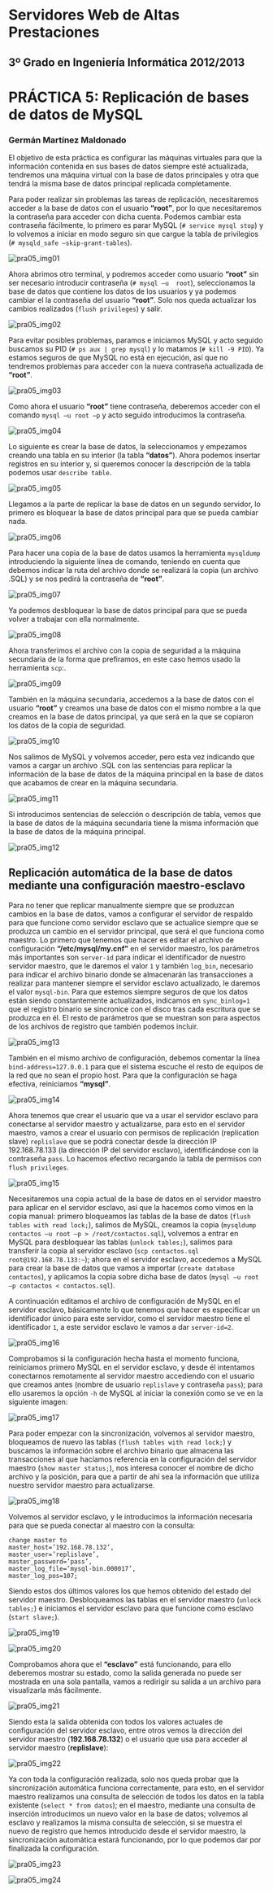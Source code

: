Servidores Web de Altas Prestaciones
====================================
3º Grado en Ingeniería Informática 2012/2013
--------------------------------------------


# PRÁCTICA 5: Replicación de bases de datos de MySQL
### Germán Martínez Maldonado

El objetivo de esta práctica es configurar las máquinas virtuales para que la información contenida en sus bases de datos siempre esté actualizada, tendremos una máquina virtual con la base de datos principales y otra que tendrá la misma base de datos principal replicada completamente.

Para poder realizar sin problemas las tareas de replicación, necesitaremos acceder a la base de datos con el usuario **“root”**, por lo que necesitaremos la contraseña para acceder con dicha cuenta. Podemos cambiar esta contraseña fácilmente, lo primero es parar MySQL (`# service mysql stop`) y lo volvemos a iniciar en modo seguro sin que cargue la tabla de privilegios (`# mysqld_safe –skip-grant-tables`).

![pra05_img01](imagenes/pra05_img01.png)

Ahora abrimos otro terminal, y podremos acceder como usuario **“root”** sin ser necesario introducir contraseña (`# mysql –u  root`), seleccionamos la base de datos que contiene los datos de los usuarios y ya podemos cambiar el la contraseña del usuario **“root”**. Solo nos queda actualizar los cambios realizados (`flush privileges`) y salir.

![pra05_img02](imagenes/pra05_img02.png)

Para evitar posibles problemas, paramos e iniciamos MySQL y acto seguido buscamos su PID (`# ps aux | grep mysql`) y lo matamos (`# kill -9 PID`). Ya estamos seguros de que MySQL no está en ejecución, así que no tendremos problemas para acceder con la nueva contraseña actualizada de **“root”**.

![pra05_img03](imagenes/pra05_img03.png)

Como ahora el usuario **“root”** tiene contraseña, deberemos acceder con el comando `mysql –u root –p` y acto seguido introducimos la contraseña.

![pra05_img04](imagenes/pra05_img04.png)

Lo siguiente es crear la base de datos, la seleccionamos y empezamos creando una tabla en su interior (la tabla **“datos”**). Ahora podemos insertar registros en su interior y, si queremos conocer la descripción de la tabla podemos usar `describe table`.

![pra05_img05](imagenes/pra05_img05.png)

Llegamos a la parte de replicar la base de datos en un segundo servidor, lo primero es bloquear la base de datos principal para que se pueda cambiar nada.

![pra05_img06](imagenes/pra05_img06.png)

Para hacer una copia de la base de datos usamos la herramienta `mysqldump` introduciendo la siguiente línea de comando, teniendo en cuenta que debemos indicar la ruta del archivo donde se realizará la copia (un archivo .SQL) y se nos pedirá la contraseña de **“root”**.

![pra05_img07](imagenes/pra05_img07.png)

Ya podemos desbloquear la base de datos principal para que se pueda volver a trabajar con ella normalmente.

![pra05_img08](imagenes/pra05_img08.png)

Ahora transferimos el archivo con la copia de seguridad a la máquina secundaria de la forma que prefiramos, en este caso hemos usado la herramienta `scp`:.

![pra05_img09](imagenes/pra05_img09.png)

También en la máquina secundaria, accedemos a la base de datos con el usuario **“root”** y creamos una base de datos con el mismo nombre a la que creamos en la base de datos principal, ya que será en la que se copiaron los datos de la copia de seguridad.

![pra05_img10](imagenes/pra05_img10.png)

Nos salimos de MySQL y volvemos acceder, pero esta vez indicando que vamos a cargar un archivo .SQL con las sentencias para replicar la información de la base de datos de la máquina principal en la base de datos que acabamos de crear en la máquina secundaria.

![pra05_img11](imagenes/pra05_img11.png)

Si introducimos sentencias de selección o descripción de tabla, vemos que la base de datos de la máquina secundaria tiene la misma información que la base de datos de  la máquina principal.

![pra05_img12](imagenes/pra05_img12.png)


## Replicación automática de la base de datos mediante una configuración maestro-esclavo

Para no tener que replicar manualmente siempre que se produzcan cambios en la base de datos, vamos a configurar el servidor de respaldo para que funcione como servidor esclavo que se actualice siempre que se produzca un cambio en el servidor principal, que será el que funciona como maestro. Lo primero que tenemos que hacer es editar el archivo de configuración **“/etc/mysql/my.cnf”** en el servidor maestro, los parámetros más importantes son `server-id` para indicar el identificador de nuestro servidor maestro, que le daremos el valor `1` y también `log_bin`, necesario para indicar el archivo binario donde se almacenarán las transacciones a realizar para mantener siempre el servidor esclavo actualizado, le daremos el valor `mysql-bin`. Para que estemos siempre seguros de que los datos están siendo constantemente actualizados, indicamos en `sync_binlog=1` que el registro binario se sincronice con el disco tras cada escritura que se produzca en él. El resto de parámetros que se muestran son para aspectos de los archivos de registro que también podemos incluir.

![pra05_img13](imagenes/pra05_img13.png)

También en el mismo archivo de configuración, debemos comentar la línea `bind-address=127.0.0.1` para que el sistema escuche el resto de equipos de la red que no sean el propio host. Para que la configuración se haga efectiva, reiniciamos **“mysql”**.

![pra05_img14](imagenes/pra05_img14.png)

Ahora tenemos que crear el usuario que va a usar el servidor esclavo para conectarse al servidor maestro y actualizarse, para esto en el servidor maestro, vamos a crear el usuario con permisos de replicación (replication slave) `replislave` que se podrá conectar desde la dirección  IP  192.168.78.133  (la  dirección  IP  del  servidor  esclavo),  identificándose  con  la contraseña `pass`. Lo hacemos efectivo recargando la tabla de permisos con `flush privileges`.

![pra05_img15](imagenes/pra05_img15.png)

Necesitaremos una copia actual de la base de datos en el servidor maestro para aplicar en el servidor esclavo, así que la hacemos como vimos en la copia manual: primero bloqueamos las tablas de la base de datos (`flush tables with read lock;`), salimos de MySQL, creamos la copia (`mysqldump contactos –u root –p > /root/contactos.sql`), volvemos a entrar en MySQL para desbloquear las tablas (`unlock tables;`), salimos para transferir la copia al servidor esclavo (`scp contactos.sql root@192.168.78.133:~`); ahora en el servidor esclavo, accedemos a MySQL para crear la base de datos que vamos a importar (`create database contactos`), y aplicamos la copia sobre dicha base de datos (`mysql –u root –p contactos < contactos.sql`).

A continuación editamos el archivo de configuración de MySQL en el servidor esclavo, básicamente lo que tenemos que hacer es especificar un identificador único para este servidor, como el servidor maestro tiene el identificador `1`, a este servidor esclavo le vamos a dar `server-id=2`.

![pra05_img16](imagenes/pra05_img16.png)

Comprobamos si la configuración hecha hasta el momento funciona, reiniciamos primero MySQL en el servidor esclavo, y desde él intentamos conectarnos remotamente al servidor maestro accediendo con el usuario que creamos antes (nombre de usuario `replislave` y contraseña `pass`); para ello usaremos la opción `-h` de MySQL al iniciar la conexión como se ve en la siguiente imagen:

![pra05_img17](imagenes/pra05_img17.png)

Para poder empezar con la sincronización, volvemos al servidor maestro, bloqueamos de nuevo las tablas (`flush tables with read lock;`) y buscamos la información sobre el archivo binario que almacena las transacciones al que hacíamos referencia en la configuración del servidor maestro (`show master status;`), nos interesa conocer el nombre de dicho archivo y la posición, para que a partir de ahí sea la información que utiliza nuestro servidor maestro para actualizarse.

![pra05_img18](imagenes/pra05_img18.png)

Volvemos al servidor esclavo, y le introducimos la información necesaria para que se pueda conectar al maestro con la consulta:

```
change master to 
master_host=’192.168.78.132’, 
master_user=’replislave’, 
master_password=’pass’, 
master_log_file=’mysql-bin.000017’, 
master_log_pos=107;
```

Siendo estos dos últimos valores los que hemos obtenido del estado del servidor maestro. Desbloqueamos las tablas en el servidor maestro (`unlock tables;`) e iniciamos el servidor esclavo para que funcione como esclavo (`start slave;`).

![pra05_img19](imagenes/pra05_img19.png)

![pra05_img20](imagenes/pra05_img20.png)

Comprobamos ahora que el **“esclavo”** está funcionando, para ello deberemos mostrar su estado, como la salida generada no puede ser mostrada en una sola pantalla, vamos a redirigir su salida a un archivo para visualizarla más fácilmente.

![pra05_img21](imagenes/pra05_img21.png)

Siendo esta la salida obtenida con todos los valores actuales  de configuración del servidor esclavo, entre otros vemos la dirección del servidor maestro (**192.168.78.132**) o el usuario que usa para acceder al servidor maestro (**replislave**):

![pra05_img22](imagenes/pra05_img22.png)

Ya con toda la configuración realizada, solo nos queda probar que la sincronización automática funciona correctamente, para esto, en el servidor maestro realizamos una consulta de selección de todos los datos en la tabla existente (`select * from datos`); en el maestro, mediante una consulta de inserción introducimos un nuevo valor en la base de datos; volvemos al esclavo y realizamos la misma consulta de selección, si se muestra el nuevo de registro que hemos introducido desde el servidor maestro, la sincronización automática estará funcionando, por lo que podemos dar por finalizada la configuración.

![pra05_img23](imagenes/pra05_img23.png)

![pra05_img24](imagenes/pra05_img24.png)
